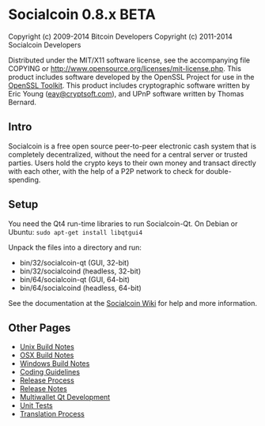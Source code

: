 Socialcoin 0.8.x BETA
====================

Copyright (c) 2009-2014 Bitcoin Developers
Copyright (c) 2011-2014 Socialcoin Developers

Distributed under the MIT/X11 software license, see the accompanying
file COPYING or http://www.opensource.org/licenses/mit-license.php.
This product includes software developed by the OpenSSL Project for use in the [OpenSSL Toolkit](http://www.openssl.org/). This product includes
cryptographic software written by Eric Young ([eay@cryptsoft.com](mailto:eay@cryptsoft.com)), and UPnP software written by Thomas Bernard.


Intro
---------------------
Socialcoin is a free open source peer-to-peer electronic cash system that is
completely decentralized, without the need for a central server or trusted
parties.  Users hold the crypto keys to their own money and transact directly
with each other, with the help of a P2P network to check for double-spending.


Setup
---------------------
You need the Qt4 run-time libraries to run Socialcoin-Qt. On Debian or Ubuntu:
	`sudo apt-get install libqtgui4`

Unpack the files into a directory and run:

- bin/32/socialcoin-qt (GUI, 32-bit)
- bin/32/socialcoind (headless, 32-bit)
- bin/64/socialcoin-qt (GUI, 64-bit)
- bin/64/socialcoind (headless, 64-bit)

See the documentation at the [Socialcoin Wiki](http://socialcoin.info)
for help and more information.


Other Pages
---------------------
- [Unix Build Notes](build-unix.md)
- [OSX Build Notes](build-osx.md)
- [Windows Build Notes](build-msw.md)
- [Coding Guidelines](coding.md)
- [Release Process](release-process.md)
- [Release Notes](release-notes.md)
- [Multiwallet Qt Development](multiwallet-qt.md)
- [Unit Tests](unit-tests.md)
- [Translation Process](translation_process.md)
